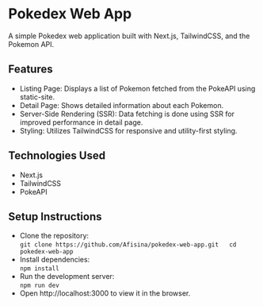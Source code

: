 # Pokedex Web App
A simple Pokedex web application built with Next.js, TailwindCSS, and the Pokemon API.

## Features
- Listing Page: Displays a list of Pokemon fetched from the PokeAPI using static-site.
- Detail Page: Shows detailed information about each Pokemon.
- Server-Side Rendering (SSR): Data fetching is done using SSR for improved performance in detail page.
- Styling: Utilizes TailwindCSS for responsive and utility-first styling.

## Technologies Used
- Next.js
- TailwindCSS
- PokeAPI

## Setup Instructions
- Clone the repository:  
`git clone https://github.com/Afisina/pokedex-web-app.git  
cd pokedex-web-app`  
- Install dependencies:  
`npm install`
- Run the development server:  
`npm run dev`  
- Open http://localhost:3000 to view it in the browser.
